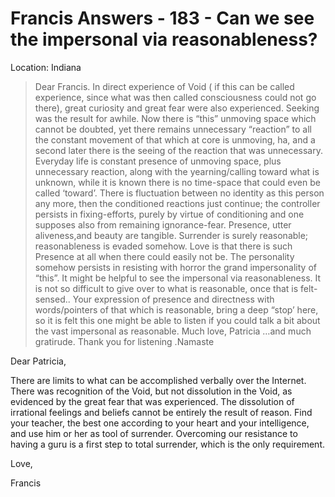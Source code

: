 # Francis Answers - 183 - Can we see the impersonal via reasonableness?

Location: Indiana

>Dear Francis. In direct experience of Void ( if this can be called experience, since what was then called consciousness could not go there), great curiosity and great fear were also experienced. Seeking was the result for awhile. Now there is “this” unmoving space which cannot be doubted, yet there remains unnecessary “reaction” to all the constant movement of that which at core is unmoving, ha, and a second later there is the seeing of the reaction that was unnecessary. Everyday life is constant presence of unmoving space, plus unnecessary reaction, along with the yearning/calling toward what is unknown, while it is known there is no time-space that could even be called ‘toward’. There is fluctuation between no identity as this person any more, then the conditioned reactions just continue; the controller persists in fixing-efforts, purely by virtue of conditioning and one supposes also from remaining ignorance-fear. Presence, utter aliveness,and beauty are tangible. Surrender is surely reasonable; reasonableness is evaded somehow. Love is that there is such Presence at all when there could easily not be. The personality somehow persists in resisting with horror the grand impersonality of “this”. It might be helpful to see the impersonal via reasonableness. It is not so difficult to give over to what is reasonable, once that is felt-sensed.. Your expression of presence and directness with words/pointers of that which is reasonable, bring a deep “stop’ here, so it is felt this one might be able to listen if you could talk a bit about the vast impersonal as reasonable. Much love, Patricia …and much gratirude. Thank you for listening .Namaste

Dear Patricia,

There are limits to what can be accomplished verbally over the Internet. There was recognition of the Void, but not dissolution in the Void, as evidenced by the great fear that was experienced. The dissolution of irrational feelings and beliefs cannot be entirely the result of reason. Find your teacher, the best one according to your heart and your intelligence, and use him or her as tool of surrender. Overcoming our resistance to having a guru is a first step to total surrender, which is the only requirement.

Love,

Francis